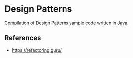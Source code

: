 # Design Patterns
Compilation of Design Patterns sample code written in Java.

## References
- https://refactoring.guru/